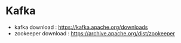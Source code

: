 # Kafka

- kafka download : https://kafka.apache.org/downloads
- zookeeper download : https://archive.apache.org/dist/zookeeper
